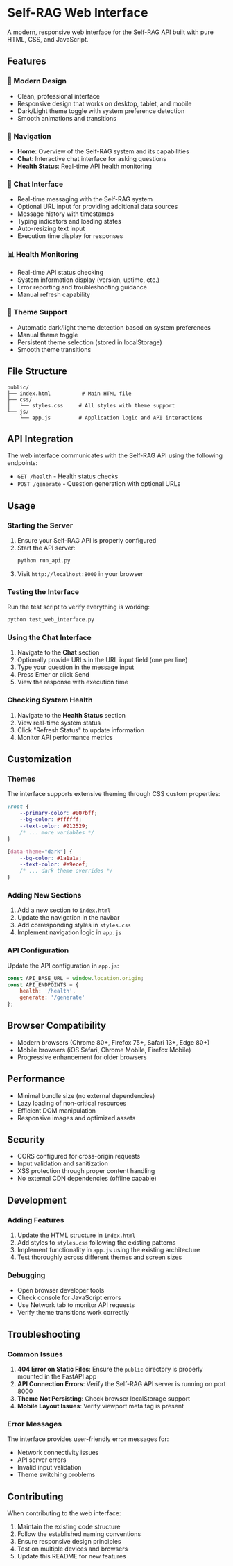 # Self-RAG Web Interface

A modern, responsive web interface for the Self-RAG API built with pure HTML, CSS, and JavaScript.

## Features

### 🎨 Modern Design
- Clean, professional interface
- Responsive design that works on desktop, tablet, and mobile
- Dark/Light theme toggle with system preference detection
- Smooth animations and transitions

### 🧭 Navigation
- **Home**: Overview of the Self-RAG system and its capabilities
- **Chat**: Interactive chat interface for asking questions
- **Health Status**: Real-time API health monitoring

### 💬 Chat Interface
- Real-time messaging with the Self-RAG system
- Optional URL input for providing additional data sources
- Message history with timestamps
- Typing indicators and loading states
- Auto-resizing text input
- Execution time display for responses

### 📊 Health Monitoring
- Real-time API status checking
- System information display (version, uptime, etc.)
- Error reporting and troubleshooting guidance
- Manual refresh capability

### 🌙 Theme Support
- Automatic dark/light theme detection based on system preferences
- Manual theme toggle
- Persistent theme selection (stored in localStorage)
- Smooth theme transitions

## File Structure

```
public/
├── index.html          # Main HTML file
├── css/
│   └── styles.css     # All styles with theme support
└── js/
    └── app.js         # Application logic and API interactions
```

## API Integration

The web interface communicates with the Self-RAG API using the following endpoints:

- `GET /health` - Health status checks
- `POST /generate` - Question generation with optional URLs

## Usage

### Starting the Server

1. Ensure your Self-RAG API is properly configured
2. Start the API server:
   ```bash
   python run_api.py
   ```
3. Visit `http://localhost:8000` in your browser

### Testing the Interface

Run the test script to verify everything is working:

```bash
python test_web_interface.py
```

### Using the Chat Interface

1. Navigate to the **Chat** section
2. Optionally provide URLs in the URL input field (one per line)
3. Type your question in the message input
4. Press Enter or click Send
5. View the response with execution time

### Checking System Health

1. Navigate to the **Health Status** section
2. View real-time system status
3. Click "Refresh Status" to update information
4. Monitor API performance metrics

## Customization

### Themes

The interface supports extensive theming through CSS custom properties:

```css
:root {
    --primary-color: #007bff;
    --bg-color: #ffffff;
    --text-color: #212529;
    /* ... more variables */
}

[data-theme="dark"] {
    --bg-color: #1a1a1a;
    --text-color: #e9ecef;
    /* ... dark theme overrides */
}
```

### Adding New Sections

1. Add a new section to `index.html`
2. Update the navigation in the navbar
3. Add corresponding styles in `styles.css`
4. Implement navigation logic in `app.js`

### API Configuration

Update the API configuration in `app.js`:

```javascript
const API_BASE_URL = window.location.origin;
const API_ENDPOINTS = {
    health: '/health',
    generate: '/generate'
};
```

## Browser Compatibility

- Modern browsers (Chrome 80+, Firefox 75+, Safari 13+, Edge 80+)
- Mobile browsers (iOS Safari, Chrome Mobile, Firefox Mobile)
- Progressive enhancement for older browsers

## Performance

- Minimal bundle size (no external dependencies)
- Lazy loading of non-critical resources
- Efficient DOM manipulation
- Responsive images and optimized assets

## Security

- CORS configured for cross-origin requests
- Input validation and sanitization
- XSS protection through proper content handling
- No external CDN dependencies (offline capable)

## Development

### Adding Features

1. Update the HTML structure in `index.html`
2. Add styles to `styles.css` following the existing patterns
3. Implement functionality in `app.js` using the existing architecture
4. Test thoroughly across different themes and screen sizes

### Debugging

- Open browser developer tools
- Check console for JavaScript errors
- Use Network tab to monitor API requests
- Verify theme transitions work correctly

## Troubleshooting

### Common Issues

1. **404 Error on Static Files**: Ensure the `public` directory is properly mounted in the FastAPI app
2. **API Connection Errors**: Verify the Self-RAG API server is running on port 8000
3. **Theme Not Persisting**: Check browser localStorage support
4. **Mobile Layout Issues**: Verify viewport meta tag is present

### Error Messages

The interface provides user-friendly error messages for:
- Network connectivity issues
- API server errors
- Invalid input validation
- Theme switching problems

## Contributing

When contributing to the web interface:

1. Maintain the existing code structure
2. Follow the established naming conventions
3. Ensure responsive design principles
4. Test on multiple devices and browsers
5. Update this README for new features
